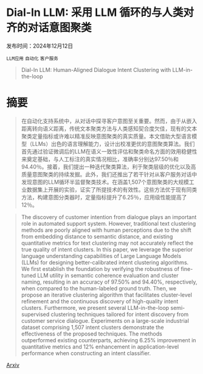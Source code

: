 # Dial-In LLM: 采用 LLM 循环的与人类对齐的对话意图聚类

发布时间：2024年12月12日

`LLM应用` `自动化` `客户服务`

> Dial-In LLM: Human-Aligned Dialogue Intent Clustering with LLM-in-the-loop

# 摘要

> 在自动化支持系统中，从对话中探寻客户意图至关重要。然而，由于从嵌入距离转向语义距离，传统文本聚类方法与人类感知契合度欠佳，现有的文本聚类定量指标或许难以精准反映意图聚类的真实质量。本文借助大型语言模型（LLMs）出色的语言理解能力，设计出校准更优的意图聚类算法。我们首先通过验证微调后的LLM在语义一致性评估和聚类命名方面的效用稳健性来奠定基础，与人工标注的真实情况相比，准确率分别达97.50％和94.40％。接着，我们提出一种迭代聚类算法，利于聚类层级的优化以及高质量意图聚类的持续发掘。此外，我们还推出了若干针对从客户服务对话中发现意图的LLM循环半监督聚类技术。在涵盖1,507个意图聚类的大规模工业数据集上开展的实验，证实了所提技术的有效性。这些方法优于现有同类方法，构建意图分类器时，定量指标提升了6.25％，应用级性能提高了12％。

> The discovery of customer intention from dialogue plays an important role in automated support system. However, traditional text clustering methods are poorly aligned with human perceptions due to the shift from embedding distance to semantic distance, and existing quantitative metrics for text clustering may not accurately reflect the true quality of intent clusters. In this paper, we leverage the superior language understanding capabilities of Large Language Models (LLMs) for designing better-calibrated intent clustering algorithms. We first establish the foundation by verifying the robustness of fine-tuned LLM utility in semantic coherence evaluation and cluster naming, resulting in an accuracy of 97.50% and 94.40%, respectively, when compared to the human-labeled ground truth. Then, we propose an iterative clustering algorithm that facilitates cluster-level refinement and the continuous discovery of high-quality intent clusters. Furthermore, we present several LLM-in-the-loop semi-supervised clustering techniques tailored for intent discovery from customer service dialogue. Experiments on a large-scale industrial dataset comprising 1,507 intent clusters demonstrate the effectiveness of the proposed techniques. The methods outperformed existing counterparts, achieving 6.25% improvement in quantitative metrics and 12% enhancement in application-level performance when constructing an intent classifier.

[Arxiv](https://arxiv.org/abs/2412.09049)